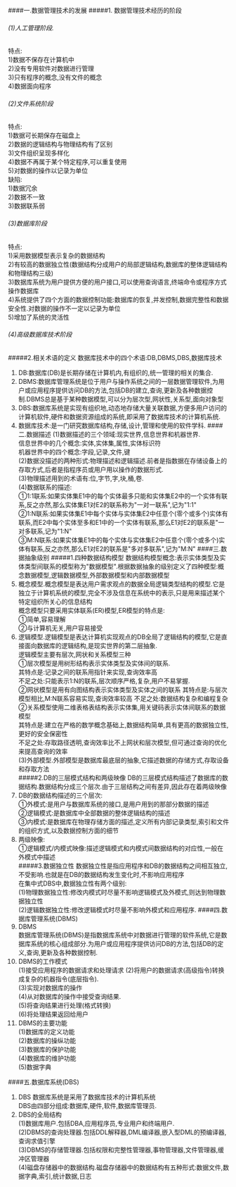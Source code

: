 ####一.数据管理技术的发展
#####1. 数据管理技术经历的阶段  
###### (1)人工管理阶段.  
特点:  
1)数据不保存在计算机中  
2)没有专用软件对数据进行管理  
3)只有程序的概念,没有文件的概念  
4)数据面向程序
###### (2)文件系统阶段  
特点:  
1)数据可长期保存在磁盘上  
2)数据的逻辑结构与物理结构有了区别  
3)文件组织呈现多样化  
4)数据不再属于某个特定程序,可以重复使用  
5)对数据的操作以记录为单位  
缺陷:  
1)数据冗余  
2)数据不一致  
3)数据联系弱  
###### (3)数据库阶段
特点:  
1)采用数据模型表示复杂的数据结构  
2)有较高的数据独立性(数据结构分成用户的局部逻辑结构,数据库的整体逻辑结构和物理结构三级)  
3)数据库系统为用户提供方便的用户接口,可以使用查询语言,终端命令或程序方式操作数据库  
4)系统提供了四个方面的数据控制功能:数据库的恢复,并发控制,数据完整性和数据安全性.对数据的操作不一定以记录为单位  
5)增加了系统的灵活性  
###### (4)高级数据库技术阶段
#####2.相关术语的定义
数据库技术中的四个术语:DB,DBMS,DBS,数据库技术  
1. DB:数据库(DB)是长期存储在计算机内,有组织的,统一管理的相关的集合.  
2. DBMS:数据库管理系统是位于用户与操作系统之间的一层数据管理软件,为用户或应用程序提供访问DB的方法,包括DB的建立,查询,更新及各种数据控制.DBMS总是基于某种数据模型,可以分为层次型,网状性,关系型,面向对象型  
3. DBS:数据库系统是实现有组织地,动态地存储大量关联数据,方便多用户访问的计算机软件,硬件和数据资源组成的系统,即采用了数据库技术的计算机系统.  
4. 数据库技术:是一门研究数据库结构,存储,设计,管理和使用的软件学科.
####二.数据描述
(1)数据描述的三个领域:现实世界,信息世界和机器世界.  
信息世界中的几个概念:实体,实体集,属性,实体标识符  
机器世界中的四个概念:字段,记录,文件,键  
(2)数据没描述的两种形式:物理描述和逻辑描述.前者是指数据在存储设备上的存取方式,后者是指程序员或用户用以操作的数据形式.  
(3)物理描述用到的术语有:位,字节,字,块,桶,卷.  
(4)数据联系的描述:  
①1:1联系:如果实体集E1中的每个实体最多只能和实体集E2中的一个实体有联系,反之亦然,那么实体集E1对E2的联系称为"一对一联系",记为"1:1"  
②1:N联系:如果实体集E1中每个实体与实体集E2中任意个(零个或多个)实体有联系,而E2中每个实体至多和E1中的一个实体有联系,那么E1对E2的联系是"一对多联系,记为"1:N"  
③M:N联系:如果实体集E1中的每个实体与实体集E2中任意个(零个或多个)实体有联系,反之亦然,那么E1对E2的联系是"多对多联系",记为"M:N"
####三.数据抽象级别
#####1.四种数据结构模型
数据结构模型概念:表示实体类型及实体类型间联系的模型称为"数据模型".根据数据抽象的级别定义了四种模型:概念数据模型,逻辑数据模型,外部数据模型和内部数据模型  
1. 概念模型.概念模型是表达用户需求观点的数据全局逻辑类型结构的模型.它是独立于计算机系统的模型,完全不涉及信息在系统中的表示,只是用来描述某个特定组织所关心的信息结构  
概念模型只要采用实体联系(ER)模型,ER模型的特点是:  
①简单,容易理解  
②与计算机无关,用户容易接受  
2. 逻辑模型.逻辑模型是表达计算机实现观点的DB全局了逻辑结构的模型,它是直接面向数据库的逻辑结构,是现实世界的第二层抽象.  
逻辑模型主要有层次,网状和关系模型三种  
①层次模型是用树形结构表示实体类型及实体间的联系.  
其特点是:记录之间的联系用指针来实现,查询效率高  
不足之处:只能表示1:N的联系,层次顺序严格,复杂,用户不易掌握.  
②网状模型是用有向图结构表示实体类型及实体之间的联系
其特点是:与层次模型相比,M:N联系容易实现,查询效率较高
不足之处:数据结构复杂和编程复杂  
②关系模型使用二维表格表结构表示实体集,用关键码表示实体间联系的数据模型  
其特点是:建立在严格的数学概念基础上,数据结构简单,具有更高的数据独立性,更好的安全保密性  
不足之处:存取路径透明,查询效率比不上网状和层次模型,但可通过查询的优化来提高查询的效率  
(3)外部模型.外部模型是数据库最底层的抽象,它描述数据的存储方式,存取设备和存取方法  
#####2.DB的三层模式结构和两级映像
DB的三层模式结构描述了数据库的数据结构.数据结构分成三个层次.由于三层结构之间有差异,因此存在着两级映像  
1. DB的数据结构描述的三个层次:  
①外模式:是用户与数据库系统的接口,是用户用到的那部分数据的描述  
②逻辑模式:是数据库中全部数据的整体逻辑结构的描述  
③内模式:是数据库在物理存储方面的描述,定义所有内部记录类型,索引和文件的组织方式,以及数据控制方面的细节  
2. 两级映像:  
①逻辑模式/内模式映像:描述逻辑模式和内模式间数据结构的对应性,一般在外模式中描述  
#####3.数据独立性
数据独立性是指应用程序和DB的数据结构之间相互独立,不受影响.也就是在DB的数据结构发生变化时,不影响应用程序  
在集中式DBS中,数据独立性有两个级别:  
(1)物理数据独立性:修改内模式时尽量不影响逻辑模式及外模式,则达到物理数据独立性  
(2)逻辑数据独立性:修改逻辑模式时尽量不影响外模式和应用程序.
####四.数据库管理系统(DBMS)
1. DBMS  
数据库管理系统(DBMS)是指数据库系统中对数据进行管理的软件系统,它是数据库系统的核心组成部分.为用户或应用程序提供访问DB的方法,包括DB的定义,查询,更新及各种数据控制.  
2. DBMS的工作模式  
(1)接受应用程序的数据请求和处理请求
(2)将用户的数据请求(高级指令)转换成复杂的机器指令(底层指令).  
(3)实现对数据库的操作  
(4)从对数据库的操作中接受查询结果.  
(5)将查询结果进行处理(格式转换)  
(6)将处理结果返回给用户  
3. DBMS的主要功能  
(1)数据库的定义功能  
(2)数据库的操纵功能  
(3)数据库的保护功能  
(4)数据库的维护功能  
(5)数据字典

####五.数据库系统(DBS)
1. DBS
数据库系统是采用了数据库技术的计算机系统  
DBS由四部分组成:数据库,硬件,软件,数据库管理员.
2. DBS的全局结构  
(1)数据库用户.包括DBA,应用程序员,专业用户和终端用户.  
(2)DBMS的查询处理器.包括DDL解释器,DML编译器,嵌入型DML的预编译器,查询求值引擎  
(3)DBMS的存储管理器.包括权限和完整性管理器,事物管理器,文件管理器,缓冲区管理器  
(4)磁盘存储器中的数据结构.磁盘存储器中的数据结构有五种形式:数据文件,数据字典,索引,统计数据,日志
